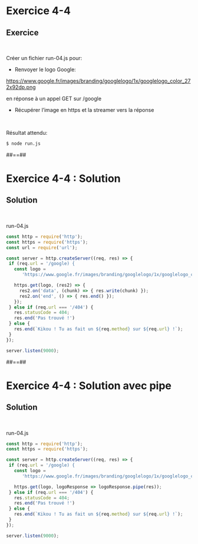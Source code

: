 <!-- .slide: class="exercice" -->
# Exercice 4-4

## Exercice

<br>

Créer un fichier run-04.js pour: 
* Renvoyer le logo Google: 

https://www.google.fr/images/branding/googlelogo/1x/googlelogo_color_272x92dp.png 

en réponse à un appel GET sur /google
* Récupérer l’image en https et la streamer vers la réponse

<br>

Résultat attendu:

```bash
$ node run.js
```

##==##
<!-- .slide: class="exercice" -->
# Exercice 4-4 : Solution

## Solution

<br>

run-04.js
```javascript
const http = require('http');
const https = require('https');
const url = require('url');

const server = http.createServer((req, res) => {
 if (req.url = '/google) {
   const logo = 
      'https://www.google.fr/images/branding/googlelogo/1x/googlelogo_color_272x92dp.png';

   https.get(logo, (res2) => {
     res2.on('data', (chunk) => { res.write(chunk) });
     res2.on('end', () => { res.end() });
   });
 } else if (req.url === '/404') {
   res.statusCode = 404;
   res.end('Pas trouvé !')
 } else {
   res.end(`Kikou ! Tu as fait un ${req.method} sur ${req.url} !`);
 }
});

server.listen(9000);
```

##==##
<!-- .slide: class="exercice" -->
# Exercice 4-4 : Solution avec pipe

## Solution

<br>

run-04.js
```javascript
const http = require('http');
const https = require('https');

const server = http.createServer((req, res) => {
 if (req.url = '/google) {
   const logo = 
      'https://www.google.fr/images/branding/googlelogo/1x/googlelogo_color_272x92dp.png';

   https.get(logo, logoResponse => logoResponse.pipe(res));
 } else if (req.url === '/404') {
   res.statusCode = 404;
   res.end('Pas trouvé !')
 } else {
   res.end(`Kikou ! Tu as fait un ${req.method} sur ${req.url} !`);
 }
});

server.listen(9000);
```